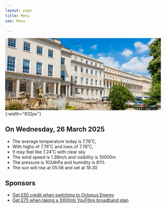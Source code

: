 ```yaml
---
layout: page
title: Menu
seo: Menu

---
```


![Logo](/images/logo.jpg){:width="832px"}


<!-- weather_marker starts -->
## On Wednesday, 26 March 2025

- The average temperature today is 7.76˚C,
- With highs of 7.76˚C and lows of 7.76˚C,
- It may feel like 7.24˚C with clear sky
- The wind speed is 1.38m/s and visibility is 10000m
- The pressure is 1024hPa and humidity is 81%
- The sun will rise at 05:56 and set at 18:30

<!-- weather_marker ends -->


## Sponsors

- [Get £50 credit when switching to Octopus Energy](https://bit.ly/3oD1nnS)
- [Get £75 when taking a 1000mb YouFibre broadband plan](https://aklam.io/91zWhU?)

